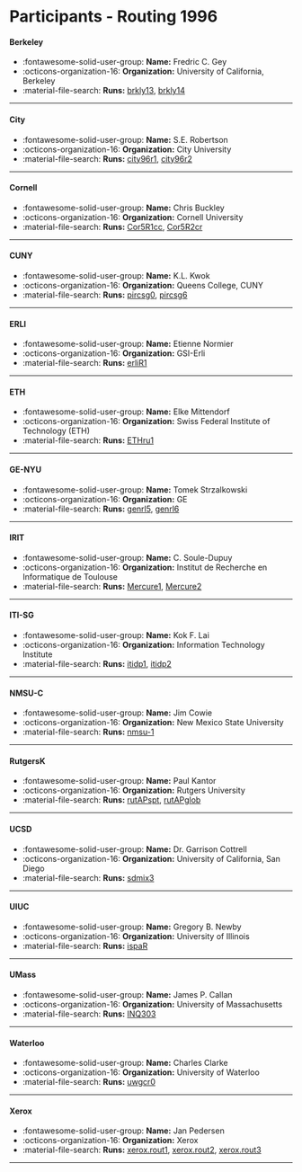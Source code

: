 # Participants - Routing 1996 

#### Berkeley
 - :fontawesome-solid-user-group: **Name:** Fredric C. Gey
 - :octicons-organization-16: **Organization:** University of California, Berkeley
 - :material-file-search: **Runs:** [brkly13](./runs.md#brkly13), [brkly14](./runs.md#brkly14) 

---
#### City
 - :fontawesome-solid-user-group: **Name:** S.E. Robertson
 - :octicons-organization-16: **Organization:** City University
 - :material-file-search: **Runs:** [city96r1](./runs.md#city96r1), [city96r2](./runs.md#city96r2) 

---
#### Cornell
 - :fontawesome-solid-user-group: **Name:** Chris Buckley
 - :octicons-organization-16: **Organization:** Cornell University
 - :material-file-search: **Runs:** [Cor5R1cc](./runs.md#cor5r1cc), [Cor5R2cr](./runs.md#cor5r2cr) 

---
#### CUNY
 - :fontawesome-solid-user-group: **Name:** K.L. Kwok
 - :octicons-organization-16: **Organization:** Queens College, CUNY
 - :material-file-search: **Runs:** [pircsg0](./runs.md#pircsg0), [pircsg6](./runs.md#pircsg6) 

---
#### ERLI
 - :fontawesome-solid-user-group: **Name:** Etienne Normier
 - :octicons-organization-16: **Organization:** GSI-Erli
 - :material-file-search: **Runs:** [erliR1](./runs.md#erlir1) 

---
#### ETH
 - :fontawesome-solid-user-group: **Name:** Elke Mittendorf
 - :octicons-organization-16: **Organization:** Swiss Federal Institute of Technology (ETH)
 - :material-file-search: **Runs:** [ETHru1](./runs.md#ethru1) 

---
#### GE-NYU
 - :fontawesome-solid-user-group: **Name:** Tomek Strzalkowski
 - :octicons-organization-16: **Organization:** GE
 - :material-file-search: **Runs:** [genrl5](./runs.md#genrl5), [genrl6](./runs.md#genrl6) 

---
#### IRIT
 - :fontawesome-solid-user-group: **Name:** C. Soule-Dupuy
 - :octicons-organization-16: **Organization:** Institut de Recherche en Informatique de Toulouse
 - :material-file-search: **Runs:** [Mercure1](./runs.md#mercure1), [Mercure2](./runs.md#mercure2) 

---
#### ITI-SG
 - :fontawesome-solid-user-group: **Name:** Kok F. Lai
 - :octicons-organization-16: **Organization:** Information Technology Institute
 - :material-file-search: **Runs:** [itidp1](./runs.md#itidp1), [itidp2](./runs.md#itidp2) 

---
#### NMSU-C
 - :fontawesome-solid-user-group: **Name:** Jim Cowie
 - :octicons-organization-16: **Organization:** New Mexico State University
 - :material-file-search: **Runs:** [nmsu-1](./runs.md#nmsu-1) 

---
#### RutgersK
 - :fontawesome-solid-user-group: **Name:** Paul Kantor
 - :octicons-organization-16: **Organization:** Rutgers University
 - :material-file-search: **Runs:** [rutAPspt](./runs.md#rutapspt), [rutAPglob](./runs.md#rutapglob) 

---
#### UCSD
 - :fontawesome-solid-user-group: **Name:** Dr. Garrison Cottrell
 - :octicons-organization-16: **Organization:** University of California, San Diego
 - :material-file-search: **Runs:** [sdmix3](./runs.md#sdmix3) 

---
#### UIUC
 - :fontawesome-solid-user-group: **Name:** Gregory B. Newby
 - :octicons-organization-16: **Organization:** University of Illinois
 - :material-file-search: **Runs:** [ispaR](./runs.md#ispar) 

---
#### UMass
 - :fontawesome-solid-user-group: **Name:** James P. Callan
 - :octicons-organization-16: **Organization:** University of Massachusetts
 - :material-file-search: **Runs:** [INQ303](./runs.md#inq303) 

---
#### Waterloo
 - :fontawesome-solid-user-group: **Name:** Charles Clarke
 - :octicons-organization-16: **Organization:** University of Waterloo
 - :material-file-search: **Runs:** [uwgcr0](./runs.md#uwgcr0) 

---
#### Xerox
 - :fontawesome-solid-user-group: **Name:** Jan Pedersen
 - :octicons-organization-16: **Organization:** Xerox
 - :material-file-search: **Runs:** [xerox.rout1](./runs.md#xerox.rout1), [xerox.rout2](./runs.md#xerox.rout2), [xerox.rout3](./runs.md#xerox.rout3) 

---

